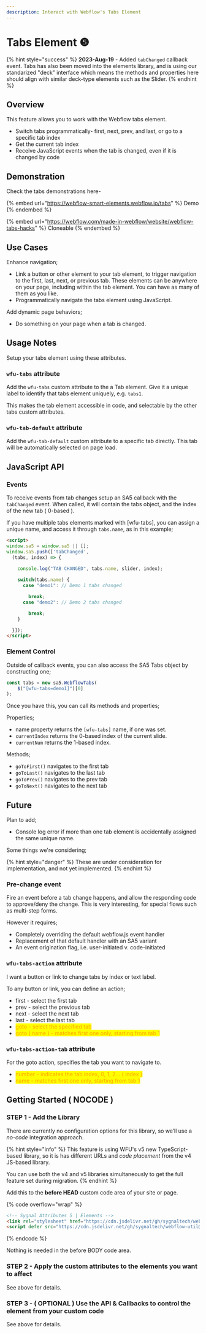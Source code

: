 ```yaml
---
description: Interact with Webflow's Tabs Element
---
```


# Tabs Element ❺

{% hint style="success" %}
**2023-Aug-19** - Added `tabChanged` callback event. Tabs has also been moved into the elements library, and is using our standarized "deck" interface which means the methods and properties here should align with similar deck-type elements such as the Slider.&#x20;
{% endhint %}

## Overview <a href="#display-captions-in-webflows-lightboxes" id="display-captions-in-webflows-lightboxes"></a>

This feature allows you to work with the Webflow tabs element.

* Switch tabs programmatically- first, next, prev, and last, or go to a specific tab index
* Get the current tab index
* Receive JavaScript events when the tab is changed, even if it is changed by code&#x20;

## Demonstration

Check the tabs demonstrations here-&#x20;

{% embed url="https://webflow-smart-elements.webflow.io/tabs" %}
Demo
{% endembed %}

{% embed url="https://webflow.com/made-in-webflow/website/webflow-tabs-hacks" %}
Cloneable
{% endembed %}

## Use Cases <a href="#usage-notes" id="usage-notes"></a>

Enhance navigation;&#x20;

* Link a button or other element to your tab element, to trigger navigation to the first, last, next, or previous tab. These elements can be anywhere on your page, including within the tab element. You can have as many of them as you like.&#x20;
* Programmatically navigate the tabs element using JavaScript.&#x20;

Add dynamic page behaviors;&#x20;

* Do something on your page when a tab is changed.

## Usage Notes <a href="#prepare-your-collection-list" id="prepare-your-collection-list"></a>

Setup your tabs element using these attributes.

### `wfu-tabs` attribute <a href="#wfu-lightbox-captions-attribute" id="wfu-lightbox-captions-attribute"></a>

Add the `wfu-tabs` custom attribute to the a Tab element. Give it a unique label to identify that tabs element uniquely, e.g. `tabs1`.&#x20;

This makes the tab element accessible in code, and selectable by the other tabs custom attributes.

### `wfu-tab-default` attribute

Add the `wfu-tab-default` custom attribute to a specific tab directly. This tab will be automatically selected on page load.

## JavaScript API

### Events

To receive events from tab changes setup an SA5 callback with the `tabChanged` event. When called, it will contain the tabs object, and the index of the new tab ( 0-based ).&#x20;

If you have multiple tabs elements marked with \[wfu-tabs], you can assign a unique name, and access it through `tabs.name`, as in this example;&#x20;

```html
<script>
window.sa5 = window.sa5 || [];
window.sa5.push(['tabChanged', 
  (tabs, index) => {
    
    console.log("TAB CHANGED", tabs.name, slider, index); 

    switch(tabs.name) {
      case "demo1": // Demo 1 tabs changed

        break;
      case "demo2": // Demo 2 tabs changed

        break;
    }

  }]); 
</script>
```

### Element Control <a href="#wfu-lightbox-captions-attribute" id="wfu-lightbox-captions-attribute"></a>

Outside of callback events, you can also access the SA5 Tabs object by constructing one;

```javascript
const tabs = new sa5.WebflowTabs(
    $("[wfu-tabs=demo1]")[0]
); 
```

Once you have this, you can call its methods and properties;

Properties;

* name property returns the `[wfu-tabs]` name, if one was set.
* `currentIndex` returns the 0-based index of the current slide.
* `currentNum` returns the 1-based index.&#x20;

Methods;

* `goToFirst()` navigates to the first tab
* `goToLast()` navigates to the last tab
* `goToPrev()` navigates to the prev tab
* `goToNext()` navigates to the next tab

## Future

Plan to add;&#x20;

* Console log error if more than one tab element is accidentally assigned the same unique name.&#x20;

Some things we're considering;&#x20;

{% hint style="danger" %}
These are under consideration for implementation, and not yet implemented.&#x20;
{% endhint %}

### Pre-change event

Fire an event before a tab change happens, and allow the responding code to approve/deny the change. This is very interesting, for special flows such as multi-step forms.&#x20;

However it requires;

* Completely overriding the default webflow.js event handler
* Replacement of that default handler with an SA5 variant&#x20;
* An event origination flag, i.e. user-initiated v. code-initiated&#x20;

### `wfu-tabs-action` attribute <a href="#wfu-lightbox-captions-attribute" id="wfu-lightbox-captions-attribute"></a>

I want a button or link to change tabs by index or text label.

To any button or link, you can define an action;

* first - select the first tab
* prev - select the previous tab
* next - select the next tab
* last - select the last tab
* <mark style="color:orange;">goto - select the specified tab</mark>
* <mark style="color:orange;">goto ( name ) - matches first one only, starting from tab 1</mark>&#x20;

### `wfu-tabs-action-tab` attribute <a href="#wfu-lightbox-captions-attribute" id="wfu-lightbox-captions-attribute"></a>

For the goto action, specifies the tab you want to navigate to.&#x20;

* <mark style="color:orange;">number - indicates the tab index, 0, 1, 2...  ( index )</mark>
* <mark style="color:orange;">name - matches first one only, starting from tab 1</mark>&#x20;

## Getting Started ( NOCODE ) <a href="#getting-started-nocode" id="getting-started-nocode"></a>

### STEP 1 - Add the Library <a href="#step-1---add-the-library" id="step-1---add-the-library"></a>

There are currently no configuration options for this library, so we’ll use a _no-code_ integration approach.

{% hint style="info" %}
This feature is using WFU's v5 new TypeScript-based library, so it is has different URLs and _code placement_ from the v4 JS-based library.&#x20;

You can use both the v4 and v5 libraries simultaneously to get the full feature set during migration.
{% endhint %}

Add this to the **before HEAD** custom code area of your site or page.

{% code overflow="wrap" %}
```html
<!-- Sygnal Attributes 5 | Elements -->  
<link rel="stylesheet" href="https://cdn.jsdelivr.net/gh/sygnaltech/webflow-util@5.2.32/dist/css/webflow-elements.css">
<script defer src="https://cdn.jsdelivr.net/gh/sygnaltech/webflow-util@5.2.32/dist/nocode/webflow-elements.js"></script>
```
{% endcode %}

Nothing is needed in the before BODY code area.&#x20;

### STEP 2 - Apply the custom attributes to the elements you want to affect <a href="#step-2---apply-the-custom-attributes-to-the-elements-you-want-to-affect" id="step-2---apply-the-custom-attributes-to-the-elements-you-want-to-affect"></a>

See above for details.

### STEP 3 - ( OPTIONAL ) Use the API & Callbacks to control the element from your custom code

See above for details.





